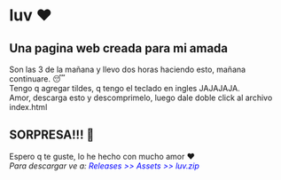 # luv ❤️

## Una pagina web creada para mi amada 

Son las 3 de la mañana y llevo dos horas haciendo esto, mañana continuare. 😴<br>
Tengo q agregar tildes, q tengo el teclado en ingles JAJAJAJA.<br>
Amor, descarga esto y descomprimelo, luego dale doble click al archivo index.html<br>

## SORPRESA!!! 🥳
Espero q te guste, lo he hecho con mucho amor ❤️<br>
_Para descargar ve a: <span style="color:blue">Releases >> Assets >> luv.zip</span>_
